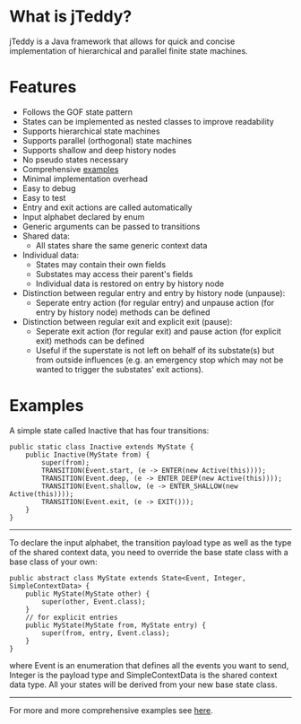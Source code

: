 # What is jTeddy?
jTeddy is a Java framework that allows for quick and concise implementation of hierarchical and parallel finite state machines.

# Features
* Follows the GOF state pattern
* States can be implemented as nested classes to improve readability
* Supports hierarchical state machines
* Supports parallel (orthogonal) state machines
* Supports shallow and deep history nodes
* No pseudo states necessary
* Comprehensive [examples](src/main/java/fsm/examples)
* Minimal implementation overhead
* Easy to debug
* Easy to test
* Entry and exit actions are called automatically
* Input alphabet declared by enum
* Generic arguments can be passed to transitions
* Shared data:
  * All states share the same generic context data
* Individual data:
  * States may contain their own fields
  * Substates may access their parent's fields
  * Individual data is restored on entry by history node
* Distinction between regular entry and entry by history node (unpause):
  * Seperate entry action (for regular entry) and unpause action (for entry by history node) methods can be defined
* Distinction between regular exit and explicit exit (pause):
  * Seperate exit action (for regular exit) and pause action (for explicit exit) methods can be defined
  * Useful if the superstate is not left on behalf of its substate(s) but from outside influences (e.g. an emergency stop which may not be wanted to trigger the substates' exit actions).

# Examples
A simple state called Inactive that has four transitions:

	public static class Inactive extends MyState {
		public Inactive(MyState from) {
			super(from);
			TRANSITION(Event.start, (e -> ENTER(new Active(this))));
			TRANSITION(Event.deep, (e -> ENTER_DEEP(new Active(this))));
			TRANSITION(Event.shallow, (e -> ENTER_SHALLOW(new Active(this))));
			TRANSITION(Event.exit, (e -> EXIT()));
		}
	}

---

To declare the input alphabet, the transition payload type as well as the type of the shared context data, you need to override the base state class with a base class of your own:

	public abstract class MyState extends State<Event, Integer, SimpleContextData> {
		public MyState(MyState other) {
			super(other, Event.class);
		}
		// for explicit entries
		public MyState(MyState from, MyState entry) {
			super(from, entry, Event.class);
		}
	}

where Event is an enumeration that defines all the events you want to send, Integer is the payload type and SimpleContextData is the shared context data type. All your states will be derived from your new base state class.

---

For more and more comprehensive examples see [here](src/main/java/fsm/examples).